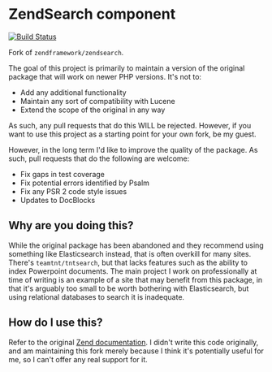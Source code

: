 # ZendSearch component

[![Build Status](https://travis-ci.org/matthewbdaly/ZendSearch.svg?branch=master)](https://travis-ci.org/matthewbdaly/ZendSearch)

Fork of `zendframework/zendsearch`.

The goal of this project is primarily to maintain a version of the original package that will work on newer PHP versions. It's not to:

* Add any additional functionality
* Maintain any sort of compatibility with Lucene
* Extend the scope of the original in any way

As such, any pull requests that do this WILL be rejected. However, if you want to use this project as a starting point for your own fork, be my guest.

However, in the long term I'd like to improve the quality of the package. As such, pull requests that do the following are welcome:

* Fix gaps in test coverage
* Fix potential errors identified by Psalm
* Fix any PSR 2 code style issues
* Updates to DocBlocks

## Why are you doing this?

While the original package has been abandoned and they recommend using something like Elasticsearch instead, that is often overkill for many sites. There's `teamtnt/tntsearch`, but that lacks features such as the ability to index Powerpoint documents. The main project I work on professionally at time of writing is an example of a site that may benefit from this package, in that it's arguably too small to be worth bothering with Elasticsearch, but using relational databases to search it is inadequate.

## How do I use this?

Refer to the original [Zend documentation](https://framework.zend.com/manual/1.12/en/zend.search.lucene.html). I didn't write this code originally, and am maintaining this fork merely because I think it's potentially useful for me, so I can't offer any real support for it.
